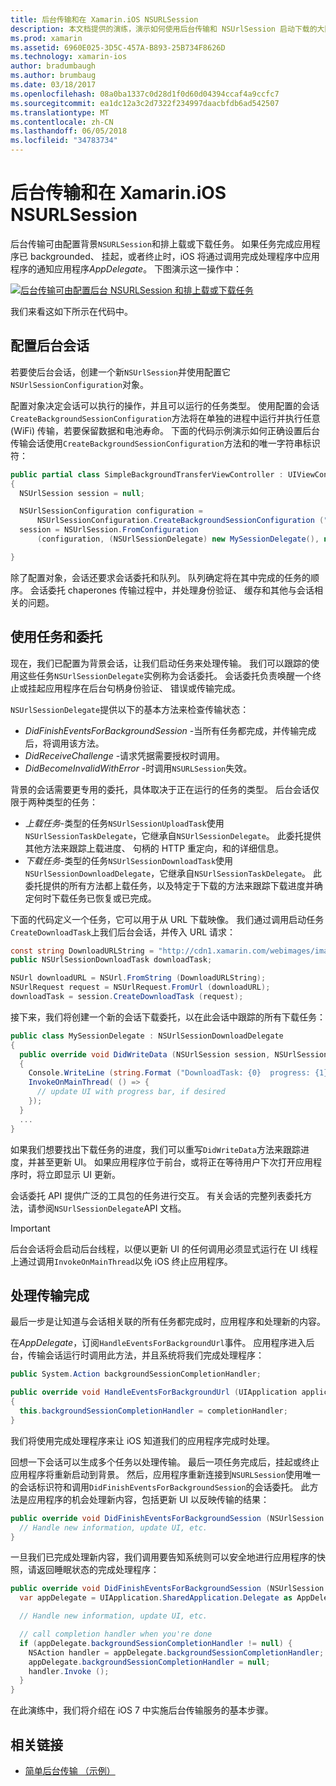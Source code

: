 ```yaml
---
title: 后台传输和在 Xamarin.iOS NSURLSession
description: 本文档提供的演练，演示如何使用后台传输和 NSUrlSession 启动下载的大图像，并当应用程序放置在后台继续该下载。
ms.prod: xamarin
ms.assetid: 6960E025-3D5C-457A-B893-25B734F8626D
ms.technology: xamarin-ios
author: bradumbaugh
ms.author: brumbaug
ms.date: 03/18/2017
ms.openlocfilehash: 08a0ba1337c0d28d1f0d60d04394ccaf4a9ccfc7
ms.sourcegitcommit: ea1dc12a3c2d7322f234997daacbfdb6ad542507
ms.translationtype: MT
ms.contentlocale: zh-CN
ms.lasthandoff: 06/05/2018
ms.locfileid: "34783734"
---
```

# <a name="background-transfer-and-nsurlsession-in-xamarinios"></a>后台传输和在 Xamarin.iOS NSURLSession

后台传输可由配置背景`NSURLSession`和排上载或下载任务。 如果任务完成应用程序已 backgrounded、 挂起，或者终止时，iOS 将通过调用完成处理程序中应用程序的通知应用程序*AppDelegate*。 下图演示这一操作中：

 [![](background-transfer-walkthrough-images/transfer.png "后台传输可由配置后台 NSURLSession 和排上载或下载任务")](background-transfer-walkthrough-images/transfer.png#lightbox)

我们来看这如下所示在代码中。

## <a name="configuring-a-background-session"></a>配置后台会话

若要使后台会话，创建一个新`NSUrlSession`并使用配置它`NSUrlSessionConfiguration`对象。

配置对象决定会话可以执行的操作，并且可以运行的任务类型。
使用配置的会话`CreateBackgroundSessionConfiguration`方法将在单独的进程中运行并执行任意 (WiFi) 传输，若要保留数据和电池寿命。
下面的代码示例演示如何正确设置后台传输会话使用`CreateBackgroundSessionConfiguration`方法和的唯一字符串标识符：

```csharp
public partial class SimpleBackgroundTransferViewController : UIViewController
{
  NSUrlSession session = null;

  NSUrlSessionConfiguration configuration =
      NSUrlSessionConfiguration.CreateBackgroundSessionConfiguration ("com.SimpleBackgroundTransfer.BackgroundSession");
  session = NSUrlSession.FromConfiguration
      (configuration, (NSUrlSessionDelegate) new MySessionDelegate(), new NSOperationQueue());

}
```

除了配置对象，会话还要求会话委托和队列。
队列确定将在其中完成的任务的顺序。 会话委托 chaperones 传输过程中，并处理身份验证、 缓存和其他与会话相关的问题。

## <a name="working-with-tasks-and-delegates"></a>使用任务和委托

现在，我们已配置为背景会话，让我们启动任务来处理传输。 我们可以跟踪的使用这些任务`NSUrlSessionDelegate`实例称为会话委托。 会话委托负责唤醒一个终止或挂起应用程序在后台句柄身份验证、 错误或传输完成。

`NSUrlSessionDelegate`提供以下的基本方法来检查传输状态：

-  *DidFinishEventsForBackgroundSession* -当所有任务都完成，并传输完成后，将调用该方法。
-  *DidReceiveChallenge* -请求凭据需要授权时调用。
-  *DidBecomeInvalidWithError* -时调用`NSURLSession`失效。


背景的会话需要更专用的委托，具体取决于正在运行的任务的类型。 后台会话仅限于两种类型的任务：

-  *上载任务*-类型的任务`NSUrlSessionUploadTask`使用`NSUrlSessionTaskDelegate`，它继承自`NSUrlSessionDelegate`。 此委托提供其他方法来跟踪上载进度、 句柄的 HTTP 重定向，和的详细信息。
-  *下载任务*-类型的任务`NSUrlSessionDownloadTask`使用`NSUrlSessionDownloadDelegate`，它继承自`NSUrlSessionTaskDelegate`。 此委托提供的所有方法都上载任务，以及特定于下载的方法来跟踪下载进度并确定何时下载任务已恢复或已完成。


下面的代码定义一个任务，它可以用于从 URL 下载映像。 我们通过调用启动任务`CreateDownloadTask`上我们后台会话，并传入 URL 请求：

```csharp
const string DownloadURLString = "http://cdn1.xamarin.com/webimages/images/xamarin.png";
public NSUrlSessionDownloadTask downloadTask;

NSUrl downloadURL = NSUrl.FromString (DownloadURLString);
NSUrlRequest request = NSUrlRequest.FromUrl (downloadURL);
downloadTask = session.CreateDownloadTask (request);
```

接下来，我们将创建一个新的会话下载委托，以在此会话中跟踪的所有下载任务：

```csharp
public class MySessionDelegate : NSUrlSessionDownloadDelegate
{
  public override void DidWriteData (NSUrlSession session, NSUrlSessionDownloadTask downloadTask, long bytesWritten, long totalBytesWritten, long totalBytesExpectedToWrite)
  {
    Console.WriteLine (string.Format ("DownloadTask: {0}  progress: {1}", downloadTask, progress));
    InvokeOnMainThread( () => {
      // update UI with progress bar, if desired
    });
  }
  ...
}
```

如果我们想要找出下载任务的进度，我们可以重写`DidWriteData`方法来跟踪进度，并甚至更新 UI。 如果应用程序位于前台，或将正在等待用户下次打开应用程序时，将立即显示 UI 更新。

会话委托 API 提供广泛的工具包的任务进行交互。 有关会话的完整列表委托方法，请参阅`NSUrlSessionDelegate`API 文档。

> [!IMPORTANT]
> 后台会话将会启动后台线程，以便以更新 UI 的任何调用必须显式运行在 UI 线程上通过调用`InvokeOnMainThread`以免 iOS 终止应用程序。 


## <a name="handling-transfer-completion"></a>处理传输完成

最后一步是让知道与会话相关联的所有任务都完成时，应用程序和处理新的内容。

在*AppDelegate*，订阅`HandleEventsForBackgroundUrl`事件。 应用程序进入后台，传输会话运行时调用此方法，并且系统将我们完成处理程序：

```csharp
public System.Action backgroundSessionCompletionHandler;

public override void HandleEventsForBackgroundUrl (UIApplication application, string sessionIdentifier, System.Action completionHandler)
{
  this.backgroundSessionCompletionHandler = completionHandler;
}
```

我们将使用完成处理程序来让 iOS 知道我们的应用程序完成时处理。

回想一下会话可以生成多个任务以处理传输。 最后一项任务完成后，挂起或终止应用程序将重新启动到背景。 然后，应用程序重新连接到`NSURLSession`使用唯一的会话标识符和调用`DidFinishEventsForBackgroundSession`的会话委托。 此方法是应用程序的机会处理新内容，包括更新 UI 以反映传输的结果：

```csharp
public override void DidFinishEventsForBackgroundSession (NSUrlSession session) {
  // Handle new information, update UI, etc.
}
```

一旦我们已完成处理新内容，我们调用要告知系统则可以安全地进行应用程序的快照，请返回睡眠状态的完成处理程序：

```csharp
public override void DidFinishEventsForBackgroundSession (NSUrlSession session) {
  var appDelegate = UIApplication.SharedApplication.Delegate as AppDelegate;

  // Handle new information, update UI, etc.

  // call completion handler when you're done
  if (appDelegate.backgroundSessionCompletionHandler != null) {
    NSAction handler = appDelegate.backgroundSessionCompletionHandler;
    appDelegate.backgroundSessionCompletionHandler = null;
    handler.Invoke ();
  }
}
```

在此演练中，我们将介绍在 iOS 7 中实施后台传输服务的基本步骤。



## <a name="related-links"></a>相关链接

- [简单后台传输 （示例）](https://developer.xamarin.com/samples/monotouch/SimpleBackgroundTransfer/)
